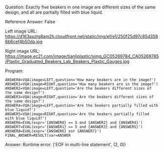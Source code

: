 Question: Exactly five beakers in one image are different sizes of the same design, and all are partially filled with blue liquid.

Reference Answer: False

Left image URL: https://d163axztg8am2h.cloudfront.net/static/img/ef/e1/250f25d97c85d3586b6cef4b50da.jpg

Right image URL: https://image.ec21.com/image/tianliplastic/simg_GC05269784_CA05269785/Plastic_Graduated_Beakers_Lab_Beakers_Plastic_Gauges.jpg

Program:

```
ANSWER0=VQA(image=LEFT,question='How many beakers are in the image?')
ANSWER1=VQA(image=RIGHT,question='How many beakers are in the image?')
ANSWER2=VQA(image=LEFT,question='Are the beakers different sizes of the same design?')
ANSWER3=VQA(image=RIGHT,question='Are the beakers different sizes of the same design?')
ANSWER4=VQA(image=LEFT,question='Are the beakers partially filled with blue liquid?')
ANSWER5=VQA(image=RIGHT,question='Are the beakers partially filled with blue liquid?')
ANSWER6=EVAL(expr='{ANSWER0} == 5 and {ANSWER2} and {ANSWER4}')
ANSWER7=EVAL(expr='{ANSWER1} == 5 and {ANSWER3} and {ANSWER5}')
ANSWER8=EVAL(expr='{ANSWER6} xor {ANSWER7}')
FINAL_ANSWER=RESULT(var=ANSWER
```
Answer: Runtime error: ('EOF in multi-line statement', (2, 0))

